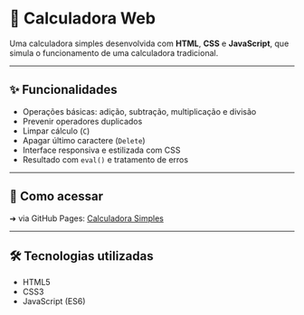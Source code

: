 # 🧮 Calculadora Web

Uma calculadora simples desenvolvida com **HTML**, **CSS** e **JavaScript**, que simula o funcionamento de uma calculadora tradicional.

---

## ✨ Funcionalidades

- Operações básicas: adição, subtração, multiplicação e divisão
- Prevenir operadores duplicados
- Limpar cálculo (`C`)
- Apagar último caractere (`Delete`)
- Interface responsiva e estilizada com CSS
- Resultado com `eval()` e tratamento de erros

---

## 🚀 Como acessar
➜ via GitHub Pages: [Calculadora Simples]()

---

## 🛠️ Tecnologias utilizadas

- HTML5
- CSS3
- JavaScript (ES6)
